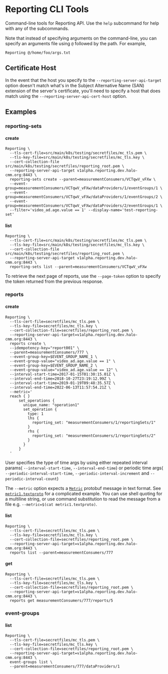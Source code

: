 # Reporting CLI Tools

Command-line tools for Reporting API. Use the `help` subcommand for help with
any of the subcommands.

Note that instead of specifying arguments on the command-line, you can specify
an arguments file using `@` followed by the path. For example,

```shell
Reporting @/home/foo/args.txt
```

## Certificate Host

In the event that the host you specify to the `--reporting-server-api-target`
option doesn't match what's in the Subject Alternative Name (SAN) extension of
the server's certificate, you'll need to specify a host that does match using
the `--reporting-server-api-cert-host` option.

## Examples

### reporting-sets

#### create

```shell
Reporting \
  --tls-cert-file=src/main/k8s/testing/secretfiles/mc_tls.pem \
  --tls-key-file=src/main/k8s/testing/secretfiles/mc_tls.key \
  --cert-collection-file src/main/k8s/testing/secretfiles/reporting_root.pem \
  --reporting-server-api-target v1alpha.reporting.dev.halo-cmm.org:8443 \
  reporting-sets create --parent=measurementConsumers/VCTqwV_vFXw \
  --event-group=measurementConsumers/VCTqwV_vFXw/dataProviders/1/eventGroups/1 \
  --event-group=measurementConsumers/VCTqwV_vFXw/dataProviders/1/eventGroups/2 \
  --event-group=measurementConsumers/VCTqwV_vFXw/dataProviders/2/eventGroups/1 \
  --filter='video_ad.age.value == 1' --display-name='test-reporting-set'
```

#### list

```shell
Reporting \
  --tls-cert-file=src/main/k8s/testing/secretfiles/mc_tls.pem \
  --tls-key-file=src/main/k8s/testing/secretfiles/mc_tls.key \
  --cert-collection-file src/main/k8s/testing/secretfiles/reporting_root.pem \
  --reporting-server-api-target v1alpha.reporting.dev.halo-cmm.org:8443 \
  reporting-sets list --parent=measurementConsumers/VCTqwV_vFXw
```

To retrieve the next page of reports, use the `--page-token` option to specify
the token returned from the previous response.

### reports

#### create

```shell
Reporting \
  --tls-cert-file=secretfiles/mc_tls.pem \
  --tls-key-file=secretfiles/mc_tls.key \
  --cert-collection-file=secretfiles/reporting_root.pem \
  --reporting-server-api-target=v1alpha.reporting.dev.halo-cmm.org:8443 \
  reports create \
  --idempotency-key="report001" \
  --parent=measurementConsumers/777 \
  --event-group-key=$EVENT_GROUP_NAME_1 \
  --event-group-value="video_ad.age.value == 1" \
  --event-group-key=$EVENT_GROUP_NAME_2 \
  --event-group-value="video_ad.age.value == 12" \
  --interval-start-time=2017-01-15T01:30:15.01Z \
  --interval-end-time=2018-10-27T23:19:12.99Z \
  --interval-start-time=2019-01-19T09:48:35.57Z \
  --interval-end-time=2022-06-13T11:57:54.21Z \
  --metric='
  reach { }
      set_operations {
        unique_name: "operation1"
        set_operation {
          type: 1
          lhs {
            reporting_set: "measurementConsumers/1/reportingSets/1"
          }
          rhs {
            reporting_set: "measurementConsumers/1/reportingSets/2"
          }
        }
      }
  '
```

User specifies the type of time args by using either repeated interval params(
`--interval-start-time`, `--interval-end-time`) or periodic time args(
`--periodic-interval-start-time`, `--periodic-interval-increment` and
`--periodic-interval-count`)

The `--metric` option expects a
[`Metric`](../../../../../../../../../proto/wfa/measurement/reporting/v1alpha/metric.proto)
protobuf message in text format. See
[`metric1.textproto`](../../../../../../../../../../test/kotlin/org/wfanet/measurement/reporting/service/api/v1alpha/tools/metric1.textproto)
for a complicated example. You can use shell quoting for a multiline string, or
use command substitution to read the message from a file e.g. `--metric=$(cat
metric1.textproto)`.

#### list

```shell
Reporting \
  --tls-cert-file=secretfiles/mc_tls.pem \
  --tls-key-file=secretfiles/mc_tls.key \
  --cert-collection-file=secretfiles/reporting_root.pem \
  --reporting-server-api-target=v1alpha.reporting.dev.halo-cmm.org:8443 \
  reports list --parent=measurementConsumers/777
```

#### get

```shell
Reporting \
  --tls-cert-file=secretfiles/mc_tls.pem \
  --tls-key-file=secretfiles/mc_tls.key \
  --cert-collection-file=secretfiles/reporting_root.pem \
  --reporting-server-api-target=v1alpha.reporting.dev.halo-cmm.org:8443 \
  reports get measurementConsumers/777/reports/5
```

### event-groups

#### list
```shell
Reporting \
  --tls-cert-file=secretfiles/mc_tls.pem \
  --tls-key-file=secretfiles/mc_tls.key \
  --cert-collection-file=secretfiles/reporting_root.pem \
  --reporting-server-api-target=v1alpha.reporting.dev.halo-cmm.org:8443 \
  event-groups list \
  --parent=measurementConsumers/777/dataProviders/1
```
